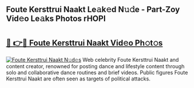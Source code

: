 ## Foute Kersttrui Naakt Le𝚊k𝚎d N𝚞𝚍e - Part-Zoy Vid𝚎o Le𝚊ks Photos rHOPI

# <h2><a href="http://fb0ect2.evod.top/?m=Foute+Kersttrui+Naakt">🔗 👉🔴 Foute Kersttrui Naakt Vid𝚎o Ph𝚘t𝚘s</a></h2>

[![Foute Kersttrui Naakt N𝚞d𝚎s](https://i.imgur.com/8V9OHl7.gif)](http://fb0ect2.evod.top/?m=Foute+Kersttrui+Naakt)
Web celebrity Foute Kersttrui Naakt and content creator, renowned for posting dance and lifestyle content through solo and collaborative dance routines and brief videos. Public figures Foute Kersttrui Naakt are often seen as targets of political attacks. 
